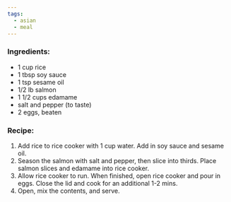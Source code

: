 ```yaml
---
tags:
  - asian
  - meal
---
```

### Ingredients:
- 1 cup rice
- 1 tbsp soy sauce
- 1 tsp sesame oil
- 1/2 lb salmon
- 1 1/2 cups edamame
- salt and pepper (to taste)
- 2 eggs, beaten

### Recipe:
1. Add rice to rice cooker with 1 cup water. Add in soy sauce and sesame oil. 
2. Season the salmon with salt and pepper, then slice into thirds. Place salmon slices and edamame into rice cooker.
3. Allow rice cooker to run. When finished, open rice cooker and pour in eggs. Close the lid and cook for an additional 1-2 mins.
4. Open, mix the contents, and serve.